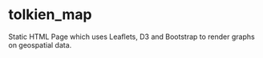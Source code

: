 # tolkien_map
Static HTML Page which uses Leaflets, D3 and Bootstrap to render graphs on geospatial data.
